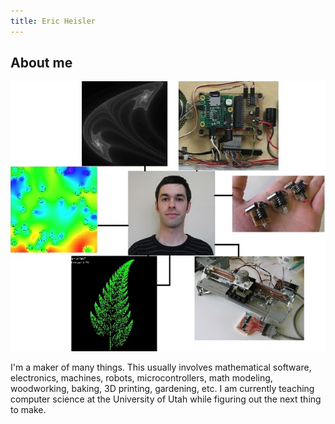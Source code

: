 ```yaml
---
title: Eric Heisler
---
```


## About me

![](images/aboutpic.JPG)

I'm a maker of many things. This usually involves mathematical software, electronics, machines, robots, microcontrollers, math modeling, woodworking, baking, 3D printing, gardening, etc. I am currently teaching computer science at the University of Utah while figuring out the next thing to make.